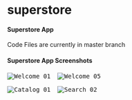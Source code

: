 # superstore
#### Superstore App 
Code Files are currently in master branch
#### Superstore App Screenshots

   <kbd>![Welcome 01](https://user-images.githubusercontent.com/90906602/136978543-3f45a6c4-dbf0-4de6-accb-c96d21614046.png)</kbd>
   &nbsp;&nbsp;&nbsp;<kbd>![Welcome 05](https://user-images.githubusercontent.com/90906602/136978597-224acf57-a5f6-459e-af64-dac97304a245.png)</kbd>
   
   <kbd>![Catalog 01](https://user-images.githubusercontent.com/90906602/136978641-279c6698-1b68-4ec2-986c-9f1ad13e2412.png)</kbd>
   &nbsp;&nbsp;&nbsp;<kbd>![Search 02](https://user-images.githubusercontent.com/90906602/136979580-aafff543-5f2c-4434-a17a-2d2fb281da2b.png)
</kbd>
  
